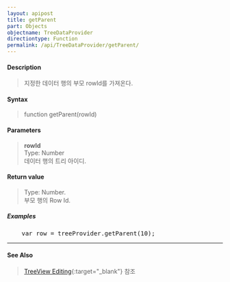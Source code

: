 ```yaml
---
layout: apipost
title: getParent
part: Objects
objectname: TreeDataProvider
directiontype: Function
permalink: /api/TreeDataProvider/getParent/
---
```



#### Description

> 지정한 데이터 행의 부모 rowId를 가져온다.  

#### Syntax

> function getParent(rowId)  

#### Parameters

> **rowId**  
> Type: Number  
> 데이터 행의 트리 아이디.  

#### Return value

> Type: Number.  
> 부모 행의 Row Id.  

##### Examples 

<pre class="prettyprint">
    var row = treeProvider.getParent(10);
</pre>

---

#### See Also

> [TreeView Editing](http://demo.realgrid.net/Demo/TreeEditing){:target="_blank"} 참조   
